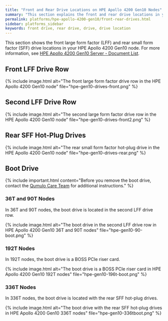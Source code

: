 ```yaml
---
title: "Front and Rear Drive Locations on HPE Apollo 4200 Gen10 Nodes"
summary: "This section explains the front and rear drive locations in your HPE Apollo 4200 Gen10 node."
permalink: platforms/hpe-apollo-4200-gen10/front-rear-drives.html
sidebar: platforms_sidebar
keywords: front drive, rear drive, drive, drive location
---
```


This section shows the front large form factor (LFF) and rear small form factor (SFF) drive locations in your HPE Apollo 4200 Gen10 node. For more information, see [HPE Apollo 4200 Gen10 Server - Document List](https://support.hpe.com/hpesc/public/docDisplay?docLocale=en_US&docId=emr_na-a00061642en_us).

## Front LFF Drive Row
{% include image.html alt="The front large form factor drive row in the HPE Apollo 4200 Gen10 node" file="hpe-gen10-drives-front.png" %}

## Second LFF Drive Row
{% include image.html alt="The second large form factor drive row in the HPE Apollo 4200 Gen10 node" file="hpe-gen10-drives-front2.png" %}

## Rear SFF Hot-Plug Drives
{% include image.html alt="The rear small form factor hot-plug drive in the HPE Apollo 4200 Gen10 node" file="hpe-gen10-drives-rear.png" %}

## Boot Drive
{% include important.html content="Before you remove the boot drive, contact the [Qumulo Care Team](https://care.qumulo.com/hc/en-us/articles/115008409408) for additional instructions." %}

### 36T and 90T Nodes
In 36T and 90T nodes, the boot drive is located in the second LFF drive row.

{% include image.html alt="The boot drive in the second LFF drive row in HPE Apollo 4200 Gen10 36T and 90T nodes" file="hpe-gen10-90-boot.png" %}

### 192T Nodes
In 192T nodes, the boot drive is a BOSS PCIe riser card.

{% include image.html alt="The boot drive is a BOSS PCIe riser card in HPE Apollo 4200 Gen10 192T nodes" file="hpe-gen10-196t-boot.png" %}

### 336T Nodes
In 336T nodes, the boot drive is located with the rear SFF hot-plug drives.

{% include image.html alt="The boot drive with the rear SFF hot-plug drives in HPE Apollo 4200 Gen10 336T nodes" file="hpe-gen10-336tboot.png" %}
